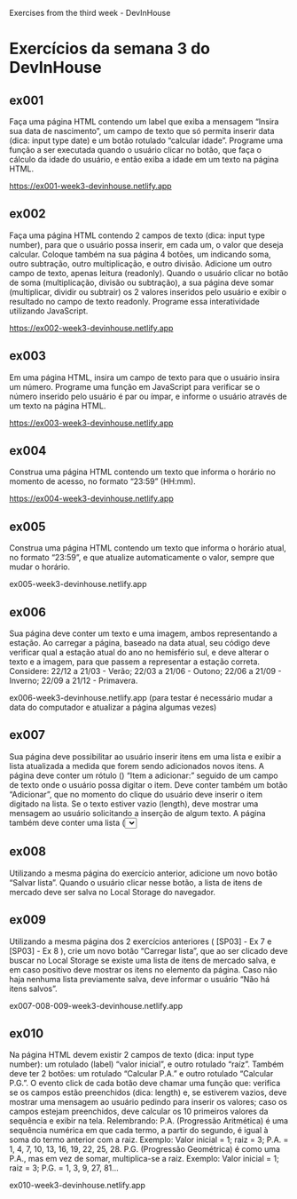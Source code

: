 Exercises from the third week - DevInHouse

# Exercícios da semana 3 do DevInHouse

## ex001

Faça uma página HTML contendo um label que exiba a mensagem “Insira sua data de nascimento”, um campo de texto que só permita inserir data (dica: input type date) e um botão rotulado “calcular idade”. Programe uma função a ser executada quando o usuário clicar no botão, que faça o cálculo da idade do usuário, e então exiba a idade em um texto na página HTML.

https://ex001-week3-devinhouse.netlify.app

## ex002 

Faça uma página HTML contendo 2 campos de texto (dica: input type number), para que o usuário possa inserir, em cada um, o valor que deseja calcular. Coloque também na sua página 4 botões, um indicando soma, outro subtração, outro multiplicação, e outro divisão. Adicione um outro campo de texto, apenas leitura (readonly). Quando o usuário clicar no botão de soma (multiplicação, divisão ou subtração), a sua página deve somar (multiplicar, dividir ou subtrair) os 2 valores inseridos pelo usuário e exibir o resultado no campo de texto readonly. Programe essa interatividade utilizando JavaScript.

https://ex002-week3-devinhouse.netlify.app

## ex003

Em uma página HTML, insira um campo de texto para que o usuário insira um número. Programe uma função em JavaScript para verificar se o número inserido pelo usuário é par ou ímpar, e informe o usuário através de um texto na página HTML.

https://ex003-week3-devinhouse.netlify.app

## ex004

Construa uma página HTML contendo um texto que informa o horário no momento de acesso, no formato “23:59” (HH:mm).

https://ex004-week3-devinhouse.netlify.app

## ex005

Construa uma página HTML contendo um texto que informa o horário atual, no formato “23:59”, e que atualize automaticamente o valor, sempre que mudar o horário.

ex005-week3-devinhouse.netlify.app

## ex006

Sua página deve conter um texto e uma imagem, ambos representando a estação. Ao carregar a página, baseado na data atual, seu código deve verificar qual a estação atual do ano no hemisfério sul, e deve alterar o texto e a imagem, para que passem a representar a estação correta. Considere: 22/12 a 21/03 - Verão; 22/03 a 21/06 - Outono; 22/06 a 21/09 - Inverno; 22/09 a 21/12 - Primavera.

ex006-week3-devinhouse.netlify.app (para testar é necessário mudar a data do computador e atualizar a página algumas vezes)

## ex007

Sua página deve possibilitar ao usuário inserir itens em uma lista e exibir a lista atualizada a medida que forem sendo adicionados novos itens. A página deve conter um rótulo (<label>) “Item a adicionar:” seguido de um campo de texto onde o usuário possa digitar o item. Deve conter também um botão “Adicionar”, que no momento do clique do usuário deve inserir o item digitado na lista. Se o texto estiver vazio (length), deve mostrar uma mensagem ao usuário solicitando a inserção de algum texto. A página também deve conter uma lista (<select>), que exibirá os itens adicionados pelo usuário.

## ex008

Utilizando a mesma página do exercício anterior, adicione um novo botão “Salvar lista”. Quando o usuário clicar nesse botão, a lista de itens de mercado deve ser salva no Local Storage do navegador.

## ex009

Utilizando a mesma página dos 2 exercícios anteriores ( [SP03] - Ex 7 e [SP03] - Ex 8 ), crie um novo botão “Carregar lista”, que ao ser clicado deve buscar no Local Storage se existe uma lista de itens de mercado salva, e em caso positivo deve mostrar os itens no elemento da página. Caso não haja nenhuma lista previamente salva, deve informar o usuário “Não há itens salvos”.

ex007-008-009-week3-devinhouse.netlify.app

## ex010

Na página HTML devem existir 2 campos de texto (dica: input type number): um rotulado (label) “valor inicial”, e outro rotulado “raíz”. Também deve ter 2 botões: um rotulado “Calcular P.A.” e outro rotulado “Calcular P.G.”. O evento click de cada botão deve chamar uma função que: verifica se os campos estão preenchidos (dica: length) e, se estiverem vazios, deve mostrar uma mensagem ao usuário pedindo para inserir os valores; caso os campos estejam preenchidos, deve calcular os 10 primeiros valores da sequência e exibir na tela. Relembrando: P.A. (Progressão Aritmética) é uma sequência numérica em que cada termo, a partir do segundo, é igual à soma do termo anterior com a raiz. Exemplo: Valor inicial = 1; raiz = 3; P.A. = 1, 4, 7, 10, 13, 16, 19, 22, 25, 28. P.G. (Progressão Geométrica) é como uma P.A., mas em vez de somar, multiplica-se a raiz. Exemplo: Valor inicial = 1; raiz = 3; P.G. = 1, 3, 9, 27, 81...

ex010-week3-devinhouse.netlify.app
